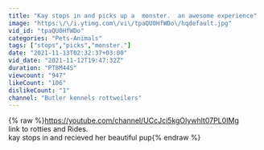 ```yaml
---
title: "Kay stops in and picks up a  monster.  an awesome experience"
image: "https:\/\/i.ytimg.com\/vi\/tpaQU0HfWDo\/hqdefault.jpg"
vid_id: "tpaQU0HfWDo"
categories: "Pets-Animals"
tags: ["stops","picks","monster."]
date: "2021-11-13T02:32:37+03:00"
vid_date: "2021-11-12T19:47:32Z"
duration: "PT8M44S"
viewcount: "947"
likeCount: "106"
dislikeCount: "1"
channel: "Butler kennels rottweilers"
---
```

{% raw %}<a rel="nofollow" target="blank" href="https://youtube.com/channel/UCcJci5kgOIywhlt07PL0IMg">https://youtube.com/channel/UCcJci5kgOIywhlt07PL0IMg</a><br />link to rotties and Rides. <br />kay stops in and recieved her beautiful pup{% endraw %}
